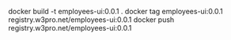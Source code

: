 docker build -t employees-ui:0.0.1 .
docker tag employees-ui:0.0.1 registry.w3pro.net/employees-ui:0.0.1
docker push registry.w3pro.net/employees-ui:0.0.1